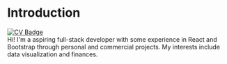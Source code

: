 # Introduction
[![CV Badge](https://img.shields.io/badge/My-CV-critical)](https://drive.google.com/file/d/1EMkfLUvUr_V4G_VLp4aVELN_0ufYbOgc/view?usp=sharing)<br/>
Hi! I'm a aspiring full-stack developer with some experience in React and Bootstrap through personal and commercial projects. My interests include data visualization and finances.
